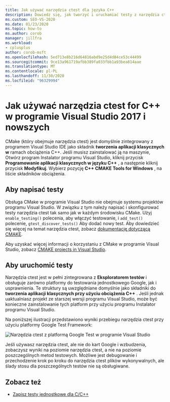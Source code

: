 ```yaml
---
title: Jak używać narzędzia ctest dla języka C++
description: Dowiedz się, jak tworzyć i uruchamiać testy z narzędzia ctest, które są domyślnie zintegrowane z programem Visual Studio IDE.
ms.custom: SEO-VS-2020
ms.date: 01/23/2020
ms.topic: how-to
ms.author: corob
manager: jillfra
ms.workload:
- cplusplus
author: corob-msft
ms.openlocfilehash: 5ed713e8b216d64816abd9e25d4d84ce53c44499
ms.sourcegitcommit: 9ce13a961719afbb389fa033fbb1a93bea814aae
ms.translationtype: MT
ms.contentlocale: pl-PL
ms.lasthandoff: 11/30/2020
ms.locfileid: "96329994"
---
```

# <a name="how-to-use-ctest-for-c-in-visual-studio-2017-and-later"></a>Jak używać narzędzia ctest for C++ w programie Visual Studio 2017 i nowszych

CMake (który obejmuje narzędzia ctest) jest domyślnie zintegrowany z programem Visual Studio IDE jako składnik **tworzenia aplikacji klasycznych w** ramach obciążenia C++. Jeśli musisz zainstalować ją na maszynie, Otwórz program Instalator programu Visual Studio, kliknij przycisk **Programowanie aplikacji klasycznych w języku C++** , a następnie kliknij przycisk **Modyfikuj**. Wybierz pozycję **C++ CMAKE Tools for Windows** , na liście składników obciążenia.

## <a name="to-write-tests"></a>Aby napisać testy

Obsługa CMake w programie Visual Studio nie obejmuje systemu projektów programu Visual Studio. W związku z tym należy napisać i skonfigurować testy narzędzia ctest tak samo jak w każdym środowisku CMake. Użyj `enable_testing()` polecenia, aby włączyć testowanie, i `add_test()` polecenie, `gtest_discover_tests()` Aby dodać nowy test. Aby dowiedzieć się więcej na temat narzędzia ctest, zobacz [dokumentację dotyczącą CMAKE](https://gitlab.kitware.com/cmake/community/wikis/doc/ctest/Testing-With-CTest). 

Aby uzyskać więcej informacji o korzystaniu z CMake w programie Visual Studio, zobacz [CMAKE projects in Visual Studio](/cpp/build/cmake-projects-in-visual-studio).

## <a name="to-run-tests"></a>Aby uruchomić testy

Narzędzia ctest jest w pełni zintegrowana z **Eksploratorem testów** i obsługuje zarówno platformy do testowania jednostkowego Google, jak i usprawnienia. Te struktury są uwzględniane domyślnie jako składniki do **tworzenia aplikacji klasycznych przy użyciu obciążenia C++** . Jeśli jednak uaktualniasz projekt ze starszej wersji programu Visual Studio, może być konieczne zainstalowanie tych platform przy użyciu programu Instalator programu Visual Studio.

Na poniższej ilustracji przedstawiono wyniki przebiegu narzędzia ctest przy użyciu platformy Google Test Framework:

![Narzędzia ctest z platformą Google Test w programie Visual Studio](media/ctest-test-explorer.png)

Jeśli używasz narzędzia ctest, ale nie do kart Google i wzbudzenia, zobaczysz wyniki na poziomie narzędzia ctest, a nie na poziomie poszczególnych metod testowych. Możliwe jest debugowanie i przechodzenie krok po kroku do narzędzia ctest plików wykonywalnych, ale ślady stosu dla poszczególnych testów nie są obsługiwane.

## <a name="see-also"></a>Zobacz też

- [Zapisz testy jednostkowe dla C/C++](writing-unit-tests-for-c-cpp.md)

